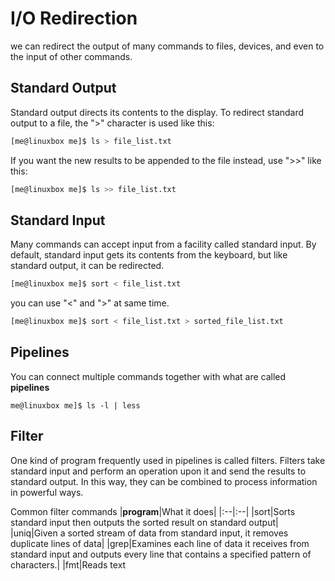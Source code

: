 # I/O Redirection
we can redirect the output of many commands to files, devices, and even to the input of other commands.

## Standard Output
Standard output directs its contents to the display. To redirect standard output to a file, the ">" character is used like this:
```bash
[me@linuxbox me]$ ls > file_list.txt
```
If you want the new results to be appended to the file instead, use ">>" like this:
```bash
[me@linuxbox me]$ ls >> file_list.txt
```

## Standard Input
Many commands can accept input from a facility called standard input. By default, standard input gets its contents from the keyboard, but like standard output, it can be redirected.
```bash
[me@linuxbox me]$ sort < file_list.txt
```

you can use "<" and ">" at same time.
```bash
[me@linuxbox me]$ sort < file_list.txt > sorted_file_list.txt
```

## Pipelines
You can connect multiple commands together with what are called **pipelines**
```
me@linuxbox me]$ ls -l | less
```

## Filter
One kind of program frequently used in pipelines is called filters. Filters take standard input and perform an operation upon it and send the results to standard output. In this way, they can be combined to process information in powerful ways. 

Common filter commands
|**program**|What it does|
|:--|:--|
|sort|Sorts standard input then outputs the sorted result on standard output|
|uniq|Given a sorted stream of data from standard input, it removes duplicate lines of data|
|grep|Examines each line of data it receives from standard input and outputs every line that contains a specified pattern of characters.|
|fmt|Reads text
<!--stackedit_data:
eyJoaXN0b3J5IjpbLTcwNjgwMjA5OV19
-->